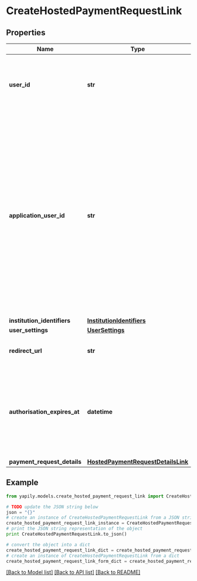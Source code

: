 # CreateHostedPaymentRequestLink


## Properties
Name | Type | Description | Notes
------------ | ------------- | ------------- | -------------
**user_id** | **str** | __Conditional__. Yapily Identifier for the &#x60;User&#x60; returned by the create user step POST /users. You must either provide &#x60;userId&#x60; or &#x60;applicationUserId&#x60;. | [optional] 
**application_user_id** | **str** | __Conditional__. Your own &#x60;User&#x60; reference. If you want to work with their own unique references for individual PSUs then you can use the &#x60;applicationUserId&#x60; property to provide that value. Where Yapily does not already have a Yapily userId that matches the supplied &#x60;applicationUserId&#x60;, then a new Yapily userId is created automatically and linked to the &#x60;applicationUserId&#x60; value. You must either provide userId or &#x60;applicationUserId&#x60;. | [optional] 
**institution_identifiers** | [**InstitutionIdentifiers**](InstitutionIdentifiers.md) |  | 
**user_settings** | [**UserSettings**](UserSettings.md) |  | [optional] 
**redirect_url** | **str** | URL of your server to redirect the user after completion of the payment flow. | 
**authorisation_expires_at** | **datetime** | The date and time that the authorisation expires. Must be between 10 minutes and 30 days in the future. If not specified, the authorisation URL will expire 10 minutes after creation. | [optional] 
**payment_request_details** | [**HostedPaymentRequestDetailsLink**](HostedPaymentRequestDetailsLink.md) |  | 

## Example

```python
from yapily.models.create_hosted_payment_request_link import CreateHostedPaymentRequestLink

# TODO update the JSON string below
json = "{}"
# create an instance of CreateHostedPaymentRequestLink from a JSON string
create_hosted_payment_request_link_instance = CreateHostedPaymentRequestLink.from_json(json)
# print the JSON string representation of the object
print CreateHostedPaymentRequestLink.to_json()

# convert the object into a dict
create_hosted_payment_request_link_dict = create_hosted_payment_request_link_instance.to_dict()
# create an instance of CreateHostedPaymentRequestLink from a dict
create_hosted_payment_request_link_form_dict = create_hosted_payment_request_link.from_dict(create_hosted_payment_request_link_dict)
```
[[Back to Model list]](../README.md#documentation-for-models) [[Back to API list]](../README.md#documentation-for-api-endpoints) [[Back to README]](../README.md)


